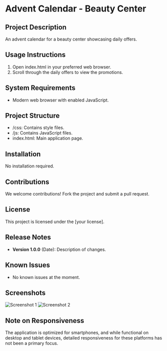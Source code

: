 # Advent Calendar - Beauty Center

## Project Description

An advent calendar for a beauty center showcasing daily offers.

## Usage Instructions

1. Open index.html in your preferred web browser.
2. Scroll through the daily offers to view the promotions.

## System Requirements

- Modern web browser with enabled JavaScript.

## Project Structure

- /css: Contains style files.
- /js: Contains JavaScript files.
- index.html: Main application page.

## Installation

No installation required.

## Contributions

We welcome contributions! Fork the project and submit a pull request.

## License

This project is licensed under the [your license].

## Release Notes

- **Version 1.0.0** (Date): Description of changes.

## Known Issues

- No known issues at the moment.

## Screenshots

![Screenshot 1](src/img/Screenshots/Screenshot1.png)
![Screenshot 2](src/img/Screenshots/Screenshot2.png)

## Note on Responsiveness

The application is optimized for smartphones, and while functional on desktop and tablet devices, detailed responsiveness for these platforms has not been a primary focus.
